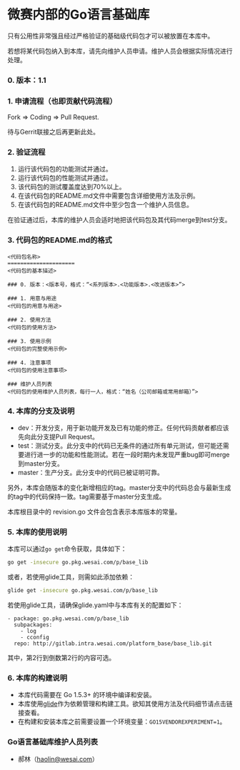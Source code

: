 微赛内部的Go语言基础库
=====================
只有公用性非常强且经过严格验证的基础级代码包才可以被放置在本库中。

若想将某代码包纳入到本库，请先向维护人员申请。维护人员会根据实际情况进行处理。

### 0. 版本：1.1

### 1. 申请流程（也即贡献代码流程）
Fork => Coding => Pull Request.

待与Gerrit联接之后再更新此处。

### 2. 验证流程
1. 运行该代码包的功能测试并通过。
2. 运行该代码包的性能测试并通过。
3. 该代码包的测试覆盖度达到70%以上。
4. 在该代码包的README.md文件中需要包含详细使用方法及示例。
5. 在该代码包的README.md文件中至少包含一个维护人员信息。

在验证通过后，本库的维护人员会适时地把该代码包及其代码merge到test分支。

### 3. 代码包的README.md的格式
```
<代码包名称>
=====================
<代码包的基本描述>

### 0. 版本：<版本号，格式：“<系列版本>.<功能版本>.<改进版本>”>

### 1. 用意与用途
<代码包的用意与用途>

### 2. 使用方法
<代码包的使用方法>

### 3. 使用示例
<代码包的完整使用示例>

### 4. 注意事项
<代码包的使用注意事项>

### 维护人员列表
<代码包的使用维护人员列表，每行一人，格式：“姓名（公司邮箱或常用邮箱）”>

```

### 4. 本库的分支及说明
+ dev：开发分支，用于新功能开发及已有功能的修正。任何代码贡献者都应该先向此分支提Pull Request。
+ test：测试分支。此分支中的代码已无条件的通过所有单元测试，但可能还需要进行进一步的功能和性能测试。若在一段时期内未发现严重bug即可merge到master分支。
+ master：生产分支。此分支中的代码已被证明可靠。

另外，本库会随版本的变化新增相应的tag。master分支中的代码总会与最新生成的tag中的代码保持一致。tag需要基于master分支生成。

本库根目录中的 revision.go 文件会包含表示本库版本的常量。

### 5. 本库的使用说明
本库可以通过`go get`命令获取，具体如下：

```bash
go get -insecure go.pkg.wesai.com/p/base_lib
```

或者，若使用glide工具，则需如此添加依赖：

```bash
glide get -insecure go.pkg.wesai.com/p/base_lib
```

若使用glide工具，请确保glide.yaml中与本库有关的配置如下：

```
- package: go.pkg.wesai.com/p/base_lib
  subpackages:
    - log
    - cconfig
  repo: http://gitlab.intra.wesai.com/platform_base/base_lib.git
```

其中，第2行到倒数第2行的内容可选。

### 6. 本库的构建说明
+ 本库代码需要在 Go 1.5.3+ 的环境中编译和安装。
+ 本库使用[glide](https://github.com/Masterminds/glide)作为依赖管理和构建工具。欲知其使用方法及代码细节请点击链接查看。
+ 在构建和安装本库之前需要设置一个环境变量：`GO15VENDOREXPERIMENT=1`。

### Go语言基础库维护人员列表
+ 郝林（haolin@wesai.com）
